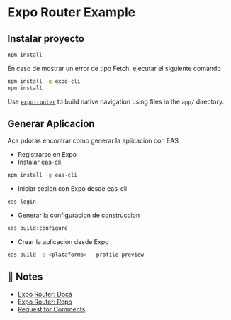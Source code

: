 # Expo Router Example

## Instalar proyecto
```sh
npm install
```

En caso de mostrar un error de tipo Fetch, ejecutar el siguiente comando
```sh
npm install -g expo-cli
npm install
```


Use [`expo-router`](https://expo.github.io/router) to build native navigation using files in the `app/` directory.

## Generar Aplicacion
Aca pdoras encontrar como generar la aplicacion con EAS

- Registrarse en Expo
- Instalar eas-cli
```sh
npm install -g eas-cli
```
- Iniciar sesion con Expo desde eas-cli
 ```sh
eas login
```

- Generar la configuracion de construccion
 ```sh
eas build:configure
```
- Crear la aplicacion desde Expo
 ```sh
eas build -p <plataformo> --profile preview
```


## 📝 Notes

- [Expo Router: Docs](https://expo.github.io/router)
- [Expo Router: Repo](https://github.com/expo/router)
- [Request for Comments](https://github.com/expo/router/discussions/1)
